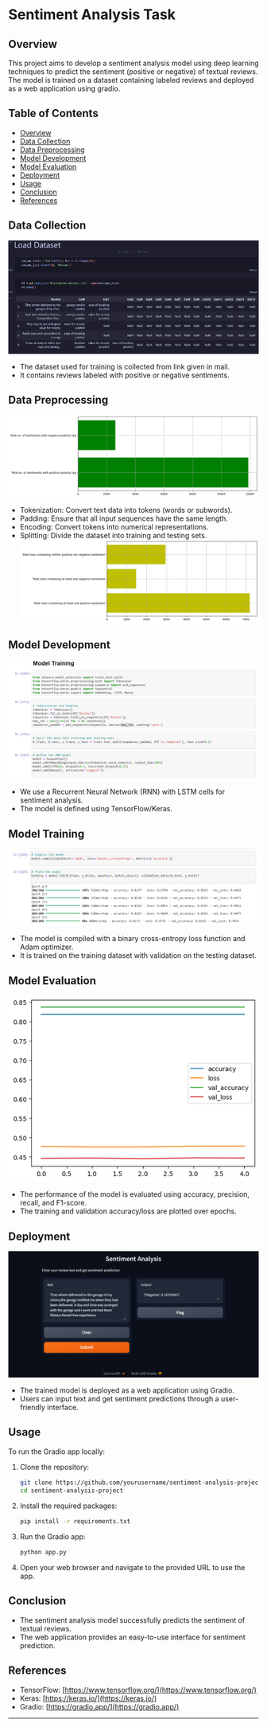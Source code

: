 # Sentiment Analysis Task

## Overview
This project aims to develop a sentiment analysis model using deep learning techniques to predict the sentiment (positive or negative) of textual reviews. The model is trained on a dataset containing labeled reviews and deployed as a web application using gradio.

## Table of Contents
- [Overview](#overview)
- [Data Collection](#data-collection)
- [Data Preprocessing](#data-preprocessing)
- [Model Development](#model-development)
- [Model Evaluation](#model-evaluation)
- [Deployment](#deployment)
- [Usage](#usage)
- [Conclusion](#conclusion)
- [References](#references)

## Data Collection
![Loading Data](https://github.com/aakashmohole/Subtheme-Sentiment-Analysis-Task-Oriserve-/blob/main/images/loaddata.png)
- The dataset used for training is collected from link given in mail.
- It contains reviews labeled with positive or negative sentiments.

## Data Preprocessing
![Data Overall view](https://github.com/aakashmohole/Subtheme-Sentiment-Analysis-Task-Oriserve-/blob/main/images/count.png)
- Tokenization: Convert text data into tokens (words or subwords).
- Padding: Ensure that all input sequences have the same length.
- Encoding: Convert tokens into numerical representations.
- Splitting: Divide the dataset into training and testing sets.
 ![Data after processing](https://github.com/aakashmohole/Subtheme-Sentiment-Analysis-Task-Oriserve-/blob/main/images/count%202.png)

## Model Development
![Model Building](https://github.com/aakashmohole/Subtheme-Sentiment-Analysis-Task-Oriserve-/blob/main/images/train.png)
- We use a Recurrent Neural Network (RNN) with LSTM cells for sentiment analysis.
- The model is defined using TensorFlow/Keras.

## Model Training
![Model Training](https://github.com/aakashmohole/Subtheme-Sentiment-Analysis-Task-Oriserve-/blob/main/images/rrain2.png)
- The model is compiled with a binary cross-entropy loss function and Adam optimizer.
- It is trained on the training dataset with validation on the testing dataset.

## Model Evaluation
![Training Graph](https://github.com/aakashmohole/Subtheme-Sentiment-Analysis-Task-Oriserve-/blob/main/images/training%20graph.png)
- The performance of the model is evaluated using accuracy, precision, recall, and F1-score.
- The training and validation accuracy/loss are plotted over epochs.

## Deployment
![Deployment](https://github.com/aakashmohole/Subtheme-Sentiment-Analysis-Task-Oriserve-/blob/main/images/output.png)
- The trained model is deployed as a web application using Gradio.
- Users can input text and get sentiment predictions through a user-friendly interface.

## Usage
To run the Gradio app locally:

1. Clone the repository:
    ```bash
    git clone https://github.com/yourusername/sentiment-analysis-project.git
    cd sentiment-analysis-project
    ```

2. Install the required packages:
    ```bash
    pip install -r requirements.txt
    ```

3. Run the Gradio app:
    ```bash
    python app.py
    ```
4. Open your web browser and navigate to the provided URL to use the app.


## Conclusion
- The sentiment analysis model successfully predicts the sentiment of textual reviews.
- The web application provides an easy-to-use interface for sentiment prediction.

## References
- TensorFlow: [https://www.tensorflow.org/](https://www.tensorflow.org/)
- Keras: [https://keras.io/](https://keras.io/)
- Gradio: [https://gradio.app/](https://gradio.app/)

---


